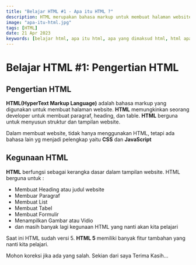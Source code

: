 ```yaml
---
title: "Belajar HTML #1 - Apa itu HTML ?"
description: HTML merupakan bahasa markup untuk membuat halaman website.
image: "apa-itu-html.jpg"
tags: [HTML]
date: 21 Apr 2023
keywords: [belajar html, apa itu html, apa yang dimaksud html, html apa]
---
```


# Belajar HTML #1: Pengertian HTML

## Pengertian HTML

**HTML(HyperText Markup Language)** adalah bahasa markup yang digunakan untuk membuat halaman website. **HTML** memungkinkan seorang developer untuk membuat paragraf, heading, dan table. **HTML** berguna untuk menyusun struktur dan tampilan website.

Dalam membuat website, tidak hanya menggunakan HTML, tetapi ada bahasa lain yg menjadi pelengkap yaitu **CSS** dan **JavaScript**

## Kegunaan HTML

**HTML** berfungsi sebagai kerangka dasar dalam tampilan website. HTML berguna untuk :

-  Membuat Heading atau judul website
-  Membuar Paragraf
-  Membuat List
-  Membuat Tabel
-  Membuat Formulir
-  Menampilkan Gambar atau Vidio
-  dan masih banyak lagi kegunaan HTML yang nanti akan kita pelajari

Saat ini HTML sudah versi 5. **HTML 5** memiliki banyak fitur tambahan yang nanti kita pelajari.

Mohon koreksi jika ada yang salah. Sekian dari saya Terima Kasih...
